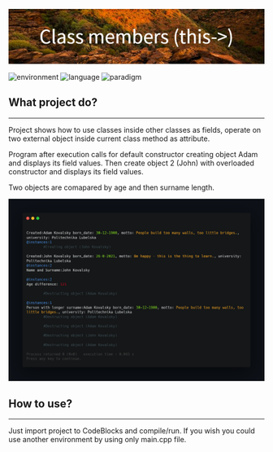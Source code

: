 ![project_banner](banner.png)

![environment](https://img.shields.io/badge/programming%20%20environment-CodeBlocks-blueviolet)
![language](https://img.shields.io/badge/language-C%2B%2B-orange)
![paradigm](https://img.shields.io/badge/paradigm-OOP-blue)
## What project do?
___

Project shows how to use classes inside other classes as fields, operate on two external object inside current class method as attribute.  

Program after execution calls for default constructor creating object Adam and displays its field values. Then create object 2 (John) with overloaded constructor and displays its field values.

Two objects are comapared by age and then surname length.

![exe](exec.png)

## How to use?
___
Just import project to CodeBlocks and compile/run. If you wish you could use another environment by using only main.cpp file.


<!--https://banner.godori.dev/-->
<!--https://shields.io/-->
<!--https://carbon.now.sh/-->